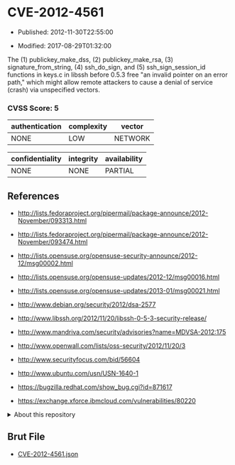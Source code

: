 # CVE-2012-4561

- Published: 2012-11-30T22:55:00

- Modified: 2017-08-29T01:32:00

The (1) publickey_make_dss, (2) publickey_make_rsa, (3) signature_from_string, (4) ssh_do_sign, and (5) ssh_sign_session_id functions in keys.c in libssh before 0.5.3 free "an invalid pointer on an error path," which might allow remote attackers to cause a denial of service (crash) via unspecified vectors.

### CVSS Score: **5**

| authentication | complexity | vector |
| --- | --- | --- |
| NONE | LOW | NETWORK |

| confidentiality | integrity | availability |
| --- | --- | --- |
| NONE | NONE | PARTIAL |

## References

* http://lists.fedoraproject.org/pipermail/package-announce/2012-November/093313.html

* http://lists.fedoraproject.org/pipermail/package-announce/2012-November/093474.html

* http://lists.opensuse.org/opensuse-security-announce/2012-12/msg00002.html

* http://lists.opensuse.org/opensuse-updates/2012-12/msg00016.html

* http://lists.opensuse.org/opensuse-updates/2013-01/msg00021.html

* http://www.debian.org/security/2012/dsa-2577

* http://www.libssh.org/2012/11/20/libssh-0-5-3-security-release/

* http://www.mandriva.com/security/advisories?name=MDVSA-2012:175

* http://www.openwall.com/lists/oss-security/2012/11/20/3

* http://www.securityfocus.com/bid/56604

* http://www.ubuntu.com/usn/USN-1640-1

* https://bugzilla.redhat.com/show_bug.cgi?id=871617

* https://exchange.xforce.ibmcloud.com/vulnerabilities/80220

<details>
<summary>About this repository</summary> 

  This repository is part of the project [Live Hack CVE](https://github.com/Live-Hack-CVE). Main website can be found [www.live-hack.org](https://www.live-hack.org) 
  
  Made by [Sn0wAlice](https://github.com/Sn0wAlice) for the people that care about security and need to have a feed of the latest CVEs. Hope you enjoy it, don't forget to star the repo and follow me on [Twitter](https://twitter.com/Sn0wAlice) and [Github](https://github.com/Sn0wAlice). And that is my [personnal website](https://www.alice-snow.me/)

  - [Home Page](https://github.com/Live-Hack-CVE)
  - [Framework](https://github.com/Live-Hack-CVE/cve-framework)
  - [CVE database](https://github.com/Live-Hack-CVE/full_database)
  - [Changelog](https://github.com/Live-Hack-CVE/Changelog)
</details>

## Brut File

* [CVE-2012-4561.json](https://raw.githubusercontent.com/Live-Hack-CVE/full_database/main/cves/2012/CVE-2012-4561.json)

